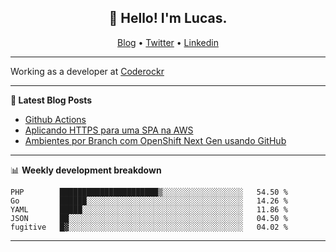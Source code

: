 <h2 align="center">👋 Hello! I'm Lucas.</h2>
<p align="center">
  <a href="https://www.lucassabreu.net.br/">Blog</a> •
  <a href="https://twitter.com/lucassabreu">Twitter</a> •
  <a href="https://www.linkedin.com/in/lucassantosabreu/">Linkedin</a>
</p>

---

Working as a developer at [Coderockr](https://github.com/Coderockr)

---

**📝 Latest Blog Posts**

<!-- BLOG-POST-LIST:START -->
- [Github Actions](https://www.lucassabreu.net.br/post/github-actions/)
- [Aplicando HTTPS para uma SPA na AWS](https://www.lucassabreu.net.br/post/aplicando-https-para-uma-spa-na-aws/)
- [Ambientes por Branch com OpenShift Next Gen usando GitHub](https://www.lucassabreu.net.br/post/ambientes-por-branch-com-openshift-next-gen-usando-github/)
<!-- BLOG-POST-LIST:END -->

---

📊 **Weekly development breakdown**
<!--START_SECTION:waka-->
```text
PHP        ██████████████████████▒░░░░░░░░░░░░░░░░░░   54.50 % 
Go         ██████░░░░░░░░░░░░░░░░░░░░░░░░░░░░░░░░░░░   14.26 % 
YAML       █████░░░░░░░░░░░░░░░░░░░░░░░░░░░░░░░░░░░░   11.86 % 
JSON       ██░░░░░░░░░░░░░░░░░░░░░░░░░░░░░░░░░░░░░░░   04.50 % 
fugitive   █▓░░░░░░░░░░░░░░░░░░░░░░░░░░░░░░░░░░░░░░░   04.02 % 
```
<!--END_SECTION:waka-->

---
